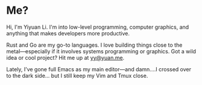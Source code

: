<h1 class="title">Me?</h1>
    <p class="mb-4">
    Hi, I'm Yiyuan Li. I'm into low-level programming, computer graphics, and anything that makes developers more productive.
    </p>
    <p class="mb-4">
    Rust and Go are my go-to languages. I love building things close to the metal—especially if it involves systems programming or graphics. Got a wild idea or cool project? Hit me up at <a href="mailto:yy@yuan.me">yy@yuan.me</a>.
    </p>
    <p class="mb-4">
    Lately, I’ve gone full Emacs as my main editor—and damn....I crossed over to the dark side... but I still keep my Vim and Tmux close.
    </p>
	<div class="mb-4">
	</div>
